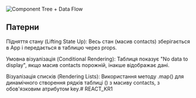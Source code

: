 ![Component Tree + Data Flow](assets/diagram.png/)

## Патерни

Підняття стану (Lifting State Up):
Весь стан (масив contacts) зберігається в App і передається в таблицю через props.

Умовна візуалізація (Conditional Rendering):
Таблиця показує "No data to display", якщо масив contacts порожній, інакше відображає дані.

Візуалізація списків (Rendering Lists):
Використання методу .map() для динамічного створення рядків таблиці (<tr>) з масиву contacts, з обов'язковим атрибутом key.#   R E A C T _ K R 1  
 